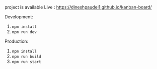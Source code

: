 project is available
Live : https://dineshpaudel1.github.io/kanban-board/

Development:

1. `npm install`
2. `npm run dev`

Production:

1. `npm install`
2. `npm run build`
3. `npm run start`
